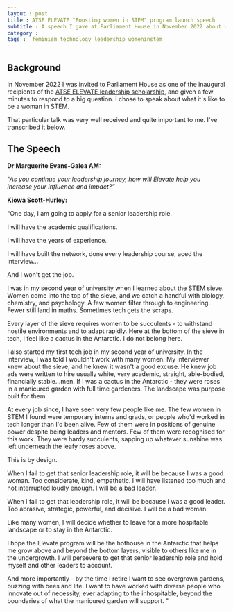 ```yaml
---
layout : post  
title : ATSE ELEVATE "Boosting women in STEM" program launch speech 
subtitle : A speech I gave at Parliament House in November 2022 about women in STEM leadership.
category : 
tags :  feminism technology leadership womeninstem
---
```


## Background
In November 2022 I was invited to Parliament House as one of the inaugural recipients of the [ATSE ELEVATE leadership scholarship](https://www.atse.org.au/career-pathways/elevate/), and given a few minutes to respond to a big question. I chose to speak about what it's like to be a woman in STEM.

That particular talk was very well received and quite important to me. I've transcribed it below. 

## The Speech

**Dr Marguerite Evans-Galea AM:**

*“As you continue your leadership journey, how will Elevate help you increase your influence and impact?”*

**Kiowa Scott-Hurley:**

“One day, I am going to apply for a senior leadership role.

I will have the academic qualifications.

I will have the years of experience.

I will have built the network, done every leadership course, aced the interview...

And I won't get the job.

I was in my second year of university when I learned about the STEM sieve. Women come
into the top of the sieve, and we catch a handful with biology, chemistry, and psychology. A
few women filter through to engineering. Fewer still land in maths. Sometimes tech gets the
scraps.

Every layer of the sieve requires women to be succulents - to withstand hostile environments
and to adapt rapidly. Here at the bottom of the sieve in tech, I feel like a cactus in the
Antarctic. I do not belong here.

I also started my first tech job in my second year of university. In the interview, I was told I
wouldn't work with many women. My interviewer knew about the sieve, and he knew it
wasn't a good excuse. He knew job ads were written to hire usually white, very academic,
straight, able-bodied, financially stable...men. If I was a cactus in the Antarctic - they were
roses in a manicured garden with full time gardeners. The landscape was purpose built for
them.

At every job since, I have seen very few people like me. The few women in STEM I found
were temporary interns and grads, or people who'd worked in tech longer than I'd been alive.
Few of them were in positions of genuine power despite being leaders and mentors. Few of
them were recognised for this work. They were hardy succulents, sapping up whatever
sunshine was left underneath the leafy roses above.

This is by design.

When I fail to get that senior leadership role, it will be because I was a good woman. Too
considerate, kind, empathetic. I will have listened too much and not interrupted loudly
enough. I will be a bad leader.

When I fail to get that leadership role, it will be because I was a good leader. Too abrasive,
strategic, powerful, and decisive. I will be a bad woman.

Like many women, I will decide whether to leave for a more hospitable landscape or to stay
in the Antarctic.

I hope the Elevate program will be the hothouse in the Antarctic that helps me grow above
and beyond the bottom layers, visible to others like me in the undergrowth. I will persevere to
get that senior leadership role and hold myself and other leaders to account.

And more importantly - by the time I retire I want to see overgrown gardens, buzzing with
bees and life. I want to have worked with diverse people who innovate out of necessity, ever
adapting to the inhospitable, beyond the boundaries of what the manicured garden will
support. "
